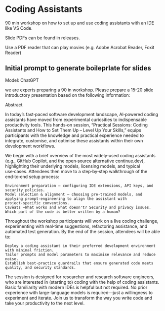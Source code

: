 # Coding Assistants

90 min workshop on how to set up and use coding assistants with an IDE like VS Code.

Slide PDFs can be found in releases.

Use a PDF reader that can play movies (e.g. Adobe Acrobat Reader, Foxit Reader)

## Initial prompt to generate boileprlate for slides

Model: ChatGPT

we are experts preparing a 90 in workshop. Please prepare a 15-20 slide introductory presentation based on the following information:

Abstract

In today’s fast‑paced software development landscape, AI‑powered coding assistants have moved from experimental curiosities to indispensable productivity tools. This hands‑on session, “Practical Sessions: Coding Assistants and How to Set Them Up – Level Up Your Skills,” equips participants with the knowledge and practical experience needed to integrate, customise, and optimise these assistants within their own development workflows.

We begin with a brief overview of the most widely‑used coding assistants (e.g., GitHub Copilot, and the open‑source alternative continue.dev), highlighting their underlying models, licensing models, and typical use‑cases. Attendees then move to a step‑by‑step walkthrough of the end‑to‑end setup process:

    Environment preparation – configuring IDE extensions, API keys, and security policies.
    Model selection & alignment – choosing pre‑trained models, and applying prompt‑engineering to align the assistant with project‑specific conventions.
    Caveats –What works and what doesn't? Security and privacy issues. Which part of the code is better written by a human?

Throughout the workshop participants will work on a live coding challenge, experimenting with real‑time suggestions, refactoring assistance, and automated test generation. By the end of the session, attendees will be able to:

    Deploy a coding assistant in their preferred development environment with minimal friction.
    Tailor prompts and model parameters to maximise relevance and reduce noise.
    Establish best‑practice guardrails that ensure generated code meets quality, and security standards.

The session is designed for researcher and research software engineers, who are interested in (starting to) coding with the help of coding assistants. Basic familiarity with modern IDEs is helpful but not required. No prior experience with large‑language models is required—just a willingness to experiment and iterate. Join us to transform the way you write code and take your productivity to the next level.
